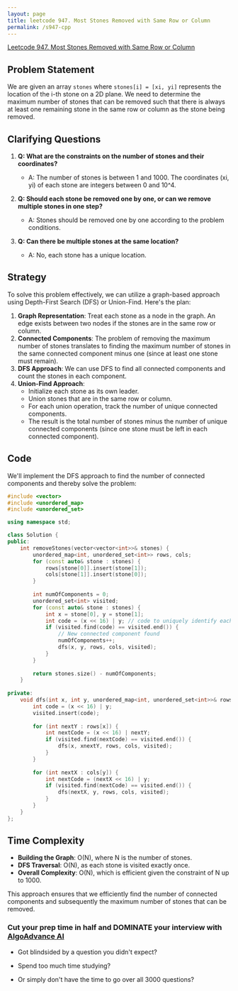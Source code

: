 ```yaml
---
layout: page
title: leetcode 947. Most Stones Removed with Same Row or Column
permalink: /s947-cpp
---
```

[Leetcode 947. Most Stones Removed with Same Row or Column](https://algoadvance.github.io/algoadvance/l947)
## Problem Statement

We are given an array `stones` where `stones[i] = [xi, yi]` represents the location of the i-th stone on a 2D plane. We need to determine the maximum number of stones that can be removed such that there is always at least one remaining stone in the same row or column as the stone being removed.

## Clarifying Questions

1. **Q: What are the constraints on the number of stones and their coordinates?**
   - A: The number of stones is between 1 and 1000. The coordinates (xi, yi) of each stone are integers between 0 and 10^4.

2. **Q: Should each stone be removed one by one, or can we remove multiple stones in one step?**
   - A: Stones should be removed one by one according to the problem conditions.

3. **Q: Can there be multiple stones at the same location?**
   - A: No, each stone has a unique location.

## Strategy

To solve this problem effectively, we can utilize a graph-based approach using Depth-First Search (DFS) or Union-Find. Here's the plan:

1. **Graph Representation**: Treat each stone as a node in the graph. An edge exists between two nodes if the stones are in the same row or column.
2. **Connected Components**: The problem of removing the maximum number of stones translates to finding the maximum number of stones in the same connected component minus one (since at least one stone must remain).
3. **DFS Approach**: We can use DFS to find all connected components and count the stones in each component.
4. **Union-Find Approach**:
   - Initialize each stone as its own leader.
   - Union stones that are in the same row or column.
   - For each union operation, track the number of unique connected components.
   - The result is the total number of stones minus the number of unique connected components (since one stone must be left in each connected component).

## Code

We'll implement the DFS approach to find the number of connected components and thereby solve the problem:

```cpp
#include <vector>
#include <unordered_map>
#include <unordered_set>

using namespace std;

class Solution {
public:
    int removeStones(vector<vector<int>>& stones) {
        unordered_map<int, unordered_set<int>> rows, cols;
        for (const auto& stone : stones) {
            rows[stone[0]].insert(stone[1]);
            cols[stone[1]].insert(stone[0]);
        }
        
        int numOfComponents = 0; 
        unordered_set<int> visited;
        for (const auto& stone : stones) {
            int x = stone[0], y = stone[1];
            int code = (x << 16) | y; // code to uniquely identify each stone
            if (visited.find(code) == visited.end()) {
                // New connected component found
                numOfComponents++;
                dfs(x, y, rows, cols, visited);
            }
        }
        
        return stones.size() - numOfComponents;
    }
    
private:
    void dfs(int x, int y, unordered_map<int, unordered_set<int>>& rows, unordered_map<int, unordered_set<int>>& cols, unordered_set<int>& visited) {
        int code = (x << 16) | y;
        visited.insert(code);
        
        for (int nextY : rows[x]) {
            int nextCode = (x << 16) | nextY;
            if (visited.find(nextCode) == visited.end()) {
                dfs(x, xnextY, rows, cols, visited);
            }
        }
        
        for (int nextX : cols[y]) {
            int nextCode = (nextX << 16) | y;
            if (visited.find(nextCode) == visited.end()) {
                dfs(nextX, y, rows, cols, visited);
            }
        }
    }
};
```

## Time Complexity

- **Building the Graph**: O(N), where N is the number of stones.
- **DFS Traversal**: O(N), as each stone is visited exactly once.
- **Overall Complexity**: O(N), which is efficient given the constraint of N up to 1000.

This approach ensures that we efficiently find the number of connected components and subsequently the maximum number of stones that can be removed.


### Cut your prep time in half and DOMINATE your interview with [AlgoAdvance AI](https://algoAdvance.com)

- Got blindsided by a question you didn't expect?

- Spend too much time studying?

- Or simply don't have the time to go over all 3000 questions?

